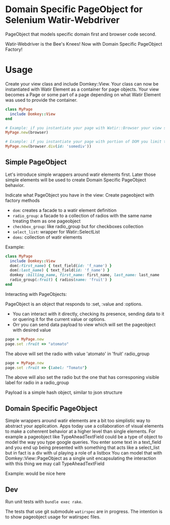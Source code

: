 # Domain Specific PageObject for Selenium Watir-Webdriver

PageObject that models specific domain first and browser code second.

Watir-Webdriver is the Bee's Knees! Now with Domain Specific PageObject Factory!

# Usage

Create your view class and include Domkey::View. Your class can now be instantiated with Watir Element as a container for page objects. Your view becomes a Page or some part of a page depending on what Watir Element was used to provide the container.


```ruby
class MyPage
  include Domkey::View
end

# Example: if you instantiate your page with Watir::Browser your view scope is for the entire DOM. PageObjects can live anywhere on the page.
MyPage.new(browser)

# Example: if you instantiate your page with portion of DOM you limit the view scope where page objects can be found.
MyPage.new(browser.div(id: 'somediv'))
```

## Simple PageObject

Let's introduce simple wrappers around watir elements first. Later those simple elements will be used to create Domain Specific PageObject behavior.

Indicate what PageObject you have in the view: Create pageobject with factory methods

- `dom`: creates a facade to a watir element definition
- `radio_group`: a facade to a collection of radios with the same name treating them as one pageobject
- `checkbox_group`: like radio_group but for checkboxes collection
- `select_list`: wrapper for Watir::SelectList
- `doms`: collection of watir elements

Example:

```ruby
class MyPage
  include Domkey::View
  dom(:first_name) { text_field(id: 'f_name') }
  dom(:last_name) { text_field(id: 'f_name') }
  domkey :billing_name, first_name: first_name, last_name: last_name
  radio_group(:fruit) { radios(name: 'fruit') }
end
```

Interacting with PageObjects:

PageObject is an object that responds to :set, :value and :options.

- You can interact with it directly, checking its presence, sending data to it or quering it for the current value or options.
- Orr you can send data payload to view which will set the pageobject with desired value

```ruby
page = MyPage.new
page.set :fruit => "atomato"
```

The above will set the radio with value 'atomato' in 'fruit' radio_group

```ruby
page = MyPage.new
page.set :fruit => {label: "Tomato"}
```

The above will also set the radio but the one that has corresponing visible label for radio in a radio_group

Payload is a simple hash object, similar to json structure

## Domain Specific PageObject

Simple wrappers around watir elements are a bit too simplistic way to abstract your application. Apps today use a collaboration of visual elements to make a cohenrent behavior at a higher level than single elements. For example a pageobject like TypeAheadTextField could be a type of object to model the way you type google queries. You enter some text in a text_field and you end up being presented with something that acts like a select_list but in fact is a div with ul playing a role of a listbox
You can model that with Domkey::View::PageObject as a single unit encapsulating the interaction with this thing we may call TypeAheadTextField

Example: would be nice here

## Dev

Run unit tests with `bundle exec rake`.

The tests that use git submodule `watirspec` are in progress. The intention is to show pageobject usage for watirspec files.


